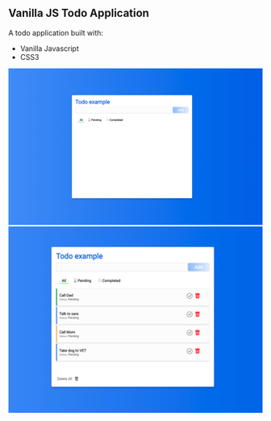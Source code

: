 ## Vanilla JS Todo Application

A todo application built with:

- Vanilla Javascript
- CSS3

![Screenshot1!](/examples/Screen%20Shot%202022-07-25%20at%2012.45.31%20AM.png "ScreenShot 1")
![Screenshot2!](/examples/Screen%20Shot%202022-07-25%20at%2012.46.38%20AM.png "ScreenShot 2")